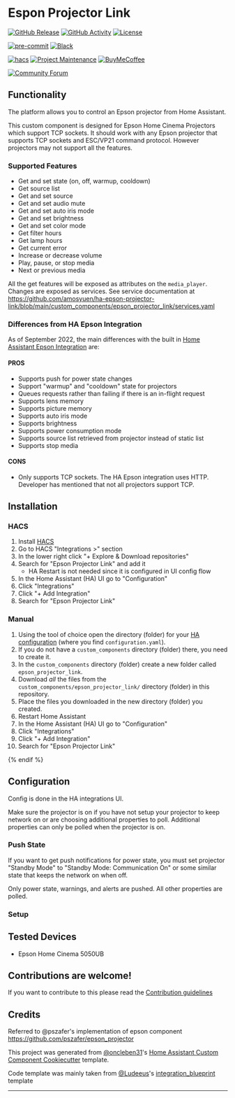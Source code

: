 # Espon Projector Link

[![GitHub Release][releases-shield]][releases]
[![GitHub Activity][commits-shield]][commits]
[![License][license-shield]](LICENSE)

[![pre-commit][pre-commit-shield]][pre-commit]
[![Black][black-shield]][black]

[![hacs][hacsbadge]][hacs]
[![Project Maintenance][maintenance-shield]][user_profile]
[![BuyMeCoffee][buymecoffeebadge]][buymecoffee]

[![Community Forum][forum-shield]][forum]

## Functionality

The platform allows you to control an Epson projector from Home Assistant.

This custom component is designed for Epson Home Cinema Projectors which support TCP sockets. It should work with any Epson projector that supports TCP sockets and ESC/VP21 command protocol. However projectors may not support all the features.

### Supported Features

- Get and set state (on, off, warmup, cooldown)
- Get source list
- Get and set source
- Get and set audio mute
- Get and set auto iris mode
- Get and set brightness
- Get and set color mode
- Get filter hours
- Get lamp hours
- Get current error
- Increase or decrease volume
- Play, pause, or stop media
- Next or previous media

All the get features will be exposed as attributes on the `media_player`. Changes are exposed as services. See service documentation at https://github.com/amosyuen/ha-epson-projector-link/blob/main/custom_components/epson_projector_link/services.yaml

### Differences from HA Epson Integration

As of September 2022, the main differences with the built in [Home Assistant Epson Integration](https://www.home-assistant.io/integrations/epson/) are:

#### PROS

- Supports push for power state changes
- Support "warmup" and "cooldown" state for projectors
- Queues requests rather than failing if there is an in-flight request
- Supports lens memory
- Supports picture memory
- Supports auto iris mode
- Supports brightness
- Supports power consumption mode
- Supports source list retrieved from projector instead of static list
- Supports stop media

#### CONS

- Only supports TCP sockets. The HA Epson integration uses HTTP. Developer has mentioned that not all projectors support TCP.

## Installation

### HACS

1. Install [HACS](https://hacs.xyz/)
2. Go to HACS "Integrations >" section
3. In the lower right click "+ Explore & Download repositories"
4. Search for "Epson Projector Link" and add it
   - HA Restart is not needed since it is configured in UI config flow
5. In the Home Assistant (HA) UI go to "Configuration"
6. Click "Integrations"
7. Click "+ Add Integration"
8. Search for "Epson Projector Link"

### Manual

1. Using the tool of choice open the directory (folder) for your [HA configuration](https://www.home-assistant.io/docs/configuration/) (where you find `configuration.yaml`).
2. If you do not have a `custom_components` directory (folder) there, you need to create it.
3. In the `custom_components` directory (folder) create a new folder called `epson_projector_link`.
4. Download _all_ the files from the `custom_components/epson_projector_link/` directory (folder) in this repository.
5. Place the files you downloaded in the new directory (folder) you created.
6. Restart Home Assistant
7. In the Home Assistant (HA) UI go to "Configuration"
8. Click "Integrations"
9. Click "+ Add Integration"
10. Search for "Epson Projector Link"

{% endif %}

## Configuration

Config is done in the HA integrations UI.

Make sure the projector is on if you have not setup your projector to keep network on or are choosing additional properties to poll. Additional properties can only be polled when the projector is on.

### Push State

If you want to get push notifications for power state, you must set projector "Standby Mode" to "Standby Mode: Communication On" or some similar state that keeps the network on when off.

Only power state, warnings, and alerts are pushed. All other properties are polled.

### Setup

## Tested Devices

- Epson Home Cinema 5050UB

## Contributions are welcome!

If you want to contribute to this please read the [Contribution guidelines](https://github.com/amosyuen/ha-epson-projector-link/blob/master/CONTRIBUTING.md)

## Credits

Referred to @pszafer's implementation of epson component https://github.com/pszafer/epson_projector

This project was generated from [@oncleben31](https://github.com/oncleben31)'s [Home Assistant Custom Component Cookiecutter](https://github.com/oncleben31/cookiecutter-homeassistant-custom-component) template.

Code template was mainly taken from [@Ludeeus](https://github.com/ludeeus)'s [integration_blueprint][integration_blueprint] template

---

[integration_blueprint]: https://github.com/custom-components/integration_blueprint
[black]: https://github.com/psf/black
[black-shield]: https://img.shields.io/badge/code%20style-black-000000.svg?style=for-the-badge
[buymecoffee]: https://paypal.me/amosyuen
[buymecoffeebadge]: https://img.shields.io/badge/buy%20me%20a%20coffee-donate-yellow.svg?style=for-the-badge
[commits-shield]: https://img.shields.io/github/commit-activity/y/amosyuen/ha-epson-projector-link.svg?style=for-the-badge
[commits]: https://github.com/amosyuen/ha-epson-projector-link/commits/main
[hacs]: https://hacs.xyz
[hacsbadge]: https://img.shields.io/badge/HACS-Default-orange.svg?style=for-the-badge
[forum-shield]: https://img.shields.io/badge/community-forum-brightgreen.svg?style=for-the-badge
[forum]: https://community.home-assistant.io/
[license-shield]: https://img.shields.io/github/license/amosyuen/ha-epson-projector-link.svg?style=for-the-badge
[maintenance-shield]: https://img.shields.io/badge/maintainer-%40amosyuen-blue.svg?style=for-the-badge
[pre-commit]: https://github.com/pre-commit/pre-commit
[pre-commit-shield]: https://img.shields.io/badge/pre--commit-enabled-brightgreen?style=for-the-badge
[releases-shield]: https://img.shields.io/github/release/amosyuen/ha-epson-projector-link.svg?style=for-the-badge
[releases]: https://github.com/amosyuen/ha-epson-projector-link/releases
[user_profile]: https://github.com/amosyuen
